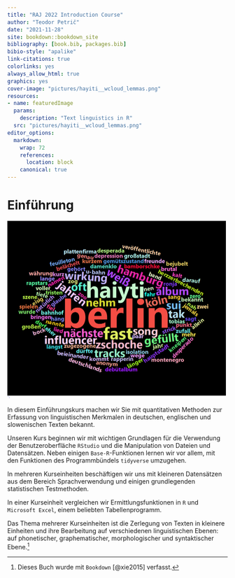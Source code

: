 ```yaml
---
title: "RAJ 2022 Introduction Course"
author: "Teodor Petrič"
date: "2021-11-28"
site: bookdown::bookdown_site
bibliography: [book.bib, packages.bib]
bibio-style: "apalike"
link-citations: true
colorlinks: yes 
always_allow_html: true
graphics: yes 
cover-image: "pictures/hayiti__wcloud_lemmas.png" 
resources:
- name: featuredImage
  params:
    description: "Text linguistics in R"
  src: "pictures/hayiti__wcloud_lemmas.png" 
editor_options:
  markdown:
    wrap: 72
    references: 
      location: block
    canonical: true
---
```




# Einführung

<img src="pictures/hayiti__wcloud_lemmas.png" width="500" />

In diesem Einführungskurs machen wir Sie mit quantitativen Methoden zur
Erfassung von linguistischen Merkmalen in deutschen, englischen und
slowenischen Texten bekannt.

Unseren Kurs beginnen wir mit wichtigen Grundlagen für die Verwendung
der Benutzeroberfläche `RStudio` und die Manipulation von Dateien und
Datensätzen. Neben einigen `Base-R`-Funktionen lernen wir vor allem, mit
den Funktionen des Programmbündels `tidyverse` umzugehen.

In mehreren Kurseinheiten beschäftigen wir uns mit kleineren Datensätzen
aus dem Bereich Sprachverwendung und einigen grundlegenden statistischen
Testmethoden.

In einer Kurseinheit vergleichen wir Ermittlungsfunktionen in `R` und
`Microsoft Excel`, einem beliebten Tabellenprogramm.

Das Thema mehrerer Kurseinheiten ist die Zerlegung von Texten in
kleinere Einheiten und ihre Bearbeitung auf verschiedenen linguistischen
Ebenen: auf phonetischer, graphematischer, morphologischer und
syntaktischer Ebene.[^index-1]

[^index-1]: Dieses Buch wurde mit `Bookdown` [@xie2015] verfasst.


